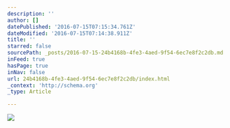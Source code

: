 ```yaml
---
description: ''
author: []
datePublished: '2016-07-15T07:15:34.761Z'
dateModified: '2016-07-15T07:14:38.911Z'
title: ''
starred: false
sourcePath: _posts/2016-07-15-24b4168b-4fe3-4aed-9f54-6ec7e8f2c2db.md
inFeed: true
hasPage: true
inNav: false
url: 24b4168b-4fe3-4aed-9f54-6ec7e8f2c2db/index.html
_context: 'http://schema.org'
_type: Article

---
```

![](https://the-grid-user-content.s3-us-west-2.amazonaws.com/3e837fa8-b7fc-4d34-801a-1d844228cef7.jpg)